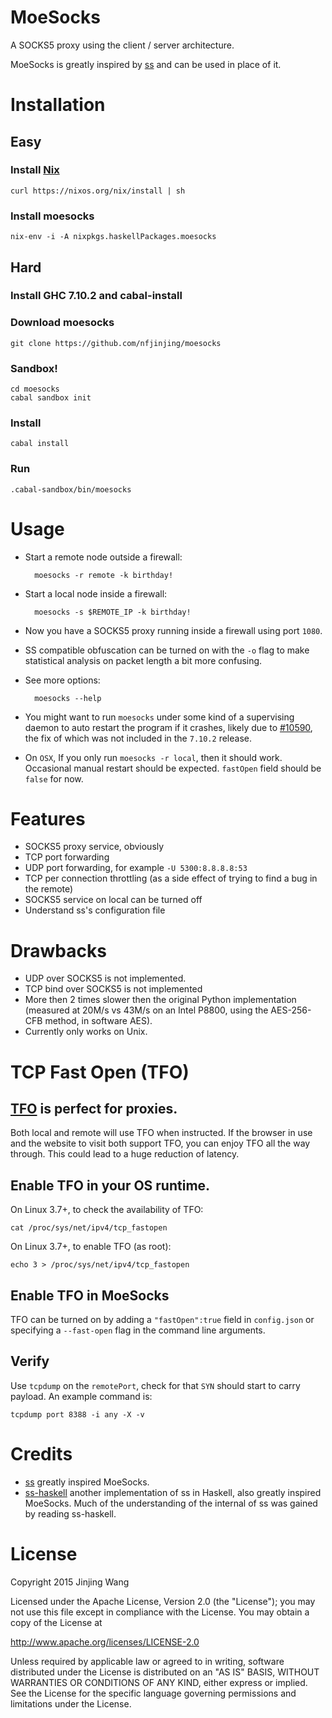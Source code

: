 MoeSocks
========

A SOCKS5 proxy using the client / server architecture.

MoeSocks is greatly inspired by [ss] and can be used in place of it.

Installation
============

Easy
----

### Install [Nix]

    curl https://nixos.org/nix/install | sh 

### Install moesocks

    nix-env -i -A nixpkgs.haskellPackages.moesocks

Hard
----

### Install GHC 7.10.2 and cabal-install
    
### Download moesocks

    git clone https://github.com/nfjinjing/moesocks

### Sandbox!

    cd moesocks
    cabal sandbox init

### Install

    cabal install

### Run

    .cabal-sandbox/bin/moesocks


Usage
=====

* Start a remote node outside a firewall:

        moesocks -r remote -k birthday!

* Start a local node inside a firewall:

        moesocks -s $REMOTE_IP -k birthday!

* Now you have a SOCKS5 proxy running inside a firewall using port
  `1080`.

* SS compatible obfuscation can be turned on with the `-o` flag to make
  statistical analysis on packet length a bit more confusing.

* See more options:

        moesocks --help

* You might want to run `moesocks` under some kind of a supervising daemon to
  auto restart the program if it crashes, likely due to [#10590], the fix of
  which was not included in the `7.10.2` release.

* On `OSX`, If you only run `moesocks -r local`, then it should work. Occasional
  manual restart should be expected. `fastOpen` field should be `false` for now.


Features
========

* SOCKS5 proxy service, obviously
* TCP port forwarding
* UDP port forwarding, for example `-U 5300:8.8.8.8:53`
* TCP per connection throttling (as a side effect of trying to find a bug in the
remote)
* SOCKS5 service on local can be turned off
* Understand ss's configuration file

Drawbacks
==========

* UDP over SOCKS5 is not implemented.
* TCP bind over SOCKS5 is not implemented
* More then 2 times slower then the original Python implementation (measured at
  20M/s vs 43M/s on an Intel P8800, using the AES-256-CFB method, in software
  AES).
* Currently only works on Unix.


TCP Fast Open (TFO)
====================

## [TFO] is perfect for proxies.

Both local and remote will use TFO when instructed. If the browser in use and
the website to visit both support TFO, you can enjoy TFO all the way through.
This could lead to a huge reduction of latency.

## Enable TFO in your OS runtime.

On Linux 3.7+, to check the availability of TFO:

    cat /proc/sys/net/ipv4/tcp_fastopen

On Linux 3.7+, to enable TFO (as root):

    echo 3 > /proc/sys/net/ipv4/tcp_fastopen

## Enable TFO in MoeSocks

TFO can be turned on by adding a `"fastOpen":true` field in `config.json` or
specifying a `--fast-open` flag in the command line arguments.

## Verify

Use `tcpdump` on the `remotePort`, check for that `SYN` should start to carry
payload. An example command is:

    tcpdump port 8388 -i any -X -v


Credits
=======

* [ss] greatly inspired MoeSocks.
* [ss-haskell] another implementation of ss in Haskell, also greatly inspired
  MoeSocks. Much of the understanding of the internal of ss was gained by
  reading ss-haskell.

License
=======

Copyright 2015 Jinjing Wang

Licensed under the Apache License, Version 2.0 (the "License");
you may not use this file except in compliance with the License.
You may obtain a copy of the License at

   http://www.apache.org/licenses/LICENSE-2.0

Unless required by applicable law or agreed to in writing, software
distributed under the License is distributed on an "AS IS" BASIS,
WITHOUT WARRANTIES OR CONDITIONS OF ANY KIND, either express or implied.
See the License for the specific language governing permissions and
limitations under the License.

[ss]:https://github.com/shadowsocks/shadowsocks
[ss-haskell]:https://github.com/rnons/shadowsocks-haskell
[Nix]:https://nixos.org/nix/
[config.json]:https://raw.githubusercontent.com/nfjinjing/moesocks/master/config.json
[#10590]:https://ghc.haskell.org/trac/ghc/ticket/10590
[TFO]:https://en.wikipedia.org/wiki/TCP_Fast_Open
[ECN]:https://en.wikipedia.org/wiki/Explicit_Congestion_Notification

